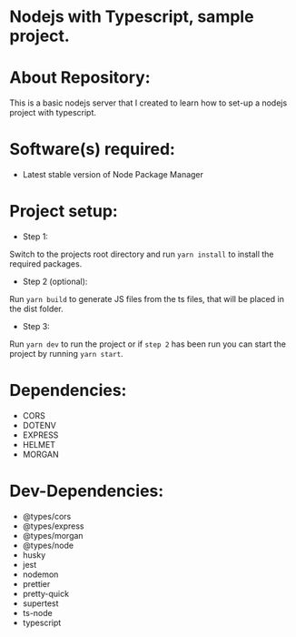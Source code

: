 # Nodejs with Typescript, sample project.

# About Repository:

This is a basic nodejs server that I created to learn how to set-up a nodejs project with typescript.

# Software(s) required:

* Latest stable version of Node Package Manager

# Project setup:

* Step 1:

Switch to the projects root directory and run ```yarn install``` to install the required packages.

* Step 2 (optional):

Run ```yarn build``` to generate JS files from the ts files, that will be placed in the dist folder.

* Step 3:

Run ```yarn dev``` to run the project or if `step 2` has been run you can start the project by running ```yarn start```.

# Dependencies:

* CORS
* DOTENV
* EXPRESS
* HELMET
* MORGAN

# Dev-Dependencies:

* @types/cors
* @types/express
* @types/morgan
* @types/node
* husky
* jest
* nodemon
* prettier
* pretty-quick
* supertest
* ts-node
* typescript
